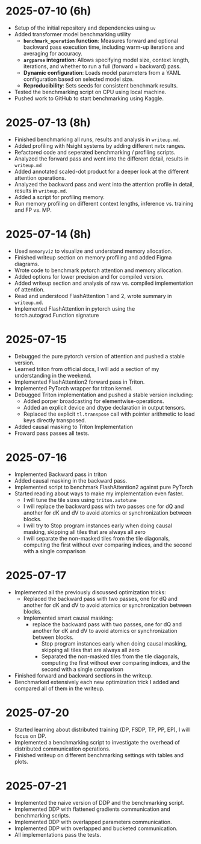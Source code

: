 # 2025-07-10 (6h)
- Setup of the initial repository and dependencies using `uv`
- Added transformer model benchmarking utility
  - **`benchmark_operation` function**: Measures forward and optional backward pass execution time, including warm-up iterations and averaging for accuracy.
  - **`argparse` integration**: Allows specifying model size, context length, iterations, and whether to run a full (forward + backward) pass.
  - **Dynamic configuration**: Loads model parameters from a YAML configuration based on selected model size.
  - **Reproducibility**: Sets seeds for consistent benchmark results.
- Tested the benchmarking script on CPU using local machine.
- Pushed work to GitHub to start benchmarking using Kaggle.

# 2025-07-13 (8h)
- Finished benchmarking all runs, results and analysis in `writeup.md`.
- Added profiling with Nsight systems by adding different nvtx ranges.
- Refactored code and seperated benchmarking / profiling scripts.
- Analyzed the forward pass and went into the different detail, results in `writeup.md`
- Added annotated scaled-dot product for a deeper look at the different attention operations.
- Analyzed the backward pass and went into the attention profile in detail, results in `writeup.md`.
- Added a script for profiling memory.
- Run memory profiling on different context lengths, inference vs. training and FP vs. MP.

# 2025-07-14 (8h)
- Used `memoryviz` to visualize and understand memory allocation.
- Finished writeup section on memory profiling and added Figma diagrams.
- Wrote code to benchmark pytorch attention and memory allocation.
- Added options for lower precision and for compiled version.
- Added writeup section and analysis of raw vs. compiled implementation of attention.
- Read and understood FlashAttention 1 and 2, wrote summary in `writeup.md`.
- Implemented FlashAttention in pytorch using the torch.autograd.Function signature

# 2025-07-15
- Debugged the pure pytorch version of attention and pushed a stable version.
- Learned triton from official docs, I will add a section of my understanding in the weekend.
- Implemented FlashAttention2 forward pass in Triton.
- Implemented PyTorch wrapper for triton kernel.
- Debugged Triton implementation and pushed a stable version including:
  - Added porper broadcasting for elementwise-operations.
  - Added an explicit device and dtype declaration in output tensors.
  - Replaced the explicit `tl.transpose` call with pointer arithmetic to load keys directly transposed.
- Added causal masking to Triton Implementation
- Froward pass passes all tests. 

# 2025-07-16
- Implemented Backward pass in triton
- Added causal masking in the backward pass.
- Implemented script to benchmark FlashAttention2 against pure PyTorch
- Started reading about ways to make my implementation even faster. 
  - I will tune the tile sizes using `triton.autotune`
  - I will replace the backward pass with two passes one for dQ and another for dK and dV to avoid atomics or synchronization between blocks.
  - I will try to Stop program instances early when doing causal masking, skipping all tiles that are always all zero
  - I will separate the non-masked tiles from the tile diagonals, computing the first without ever comparing indices, and the second with a single comparison

# 2025-07-17
+ Implemented all the previously discussed optimization tricks:
  + Replaced the backward pass with two passes, one for dQ and another for dK and dV to avoid atomics or synchronization between blocks.
  + Implemented smart causal masking:
    + replace the backward pass with two passes, one for dQ and another for dK and dV to avoid atomics or synchronization between blocks.
      - Stop program instances early when doing causal masking, skipping all tiles that are always all zero
      - Separated the non-masked tiles from the tile diagonals, computing the first without ever comparing indices, and the second with a single comparison
+ Finished forward and backward sections in the writeup. 
+ Benchmarked extensively each new optimization trick I added and compared all of them in the writeup.

# 2025-07-20
+ Started learning about distributed training (DP, FSDP, TP, PP, EP), I will focus on DP.
+ Implemented a benchmarking script to investigate the overhead of distributed communication operations. 
+ Finished writeup on different benchmarking settings with tables and plots.

# 2025-07-21
+ Implemented the naive version of DDP and the benchmarking script.
+ Implemented DDP with flattened gradients communication and benchmarking scripts.
+ Implemented DDP with overlapped parameters communication.
+ Implemented DDP with overlapped and bucketed communication.
+ All implementations pass the tests.